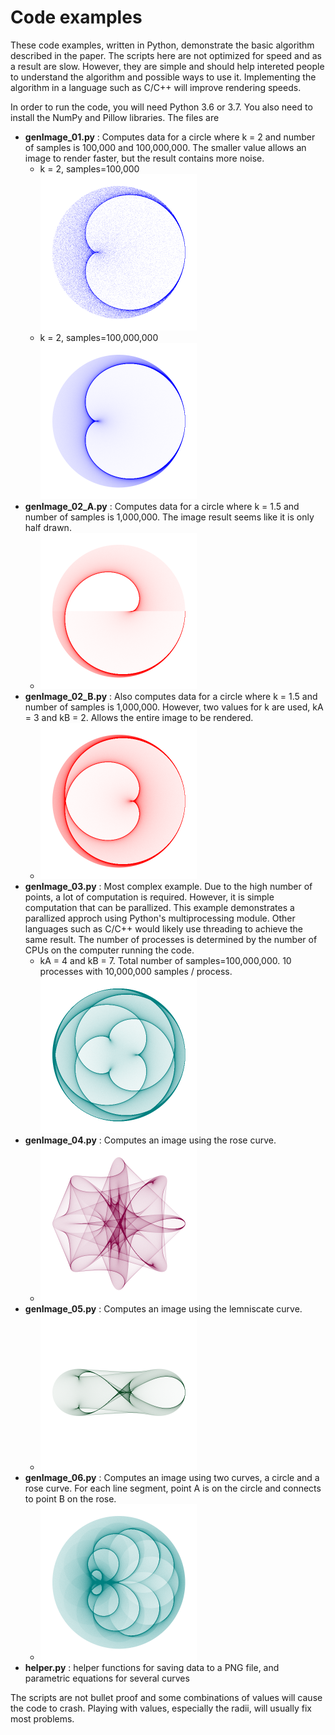 # Code examples

These code examples, written in Python,
demonstrate the basic algorithm described in the paper.
The scripts here are not optimized for speed and as a result are slow.
However, they are simple and should help intereted people to understand the algorithm
and possible ways to use it.
Implementing the algorithm in a language such as C/C++ will improve rendering speeds.

In order to run the code, you will need Python 3.6 or 3.7.  You also
need to install the NumPy and Pillow libraries. The files are

* **genImage_01.py** : Computes data for a circle where k = 2 and number of samples is 100,000 and 100,000,000.  The smaller value allows an image to render faster, but the result contains more noise.
  * k = 2, samples=100,000 <br><img src="image_100000_01.png" alt="sample" width="250" />
  * k = 2, samples=100,000,000 <br><img src="image_100000000_01.png" alt="sample" width="250" />
* **genImage_02_A.py** : Computes data for a circle where k = 1.5 and number of samples is 1,000,000. The image result seems like it is only half drawn.
  * <img src="image_02_A.png" alt="sample" width="250" />
* **genImage_02_B.py** : Also computes data for a circle where k = 1.5 and number of samples is 1,000,000. However, two values for k are used, kA = 3 and kB = 2.  Allows the entire image to be rendered.
  * <img src="image_02_B.png" alt="sample" width="250" />
* **genImage_03.py** : Most complex example.  Due to the high number of points, a lot of computation is required.  However, it is simple computation that can be parallized.  This example demonstrates a parallized approch using Python's multiprocessing module.  Other languages such as C/C++ would likely use threading to achieve the same result.  The number of processes is determined by the number of CPUs on the computer running the code.
  * kA = 4 and kB = 7. Total number of samples=100,000,000. 10 processes with 10,000,000 samples / process. <br><img src="image_03.png" alt="sample" width="250" />
* **genImage_04.py** : Computes an image using the rose curve.
  * <img src="image_04.png" alt="sample" width="250" />
* **genImage_05.py** : Computes an image using the lemniscate curve.
  * <img src="image_05.png" alt="sample" width="250" />
* **genImage_06.py** : Computes an image using two curves, a circle and a rose curve.  For each line segment, point A is on the circle and connects to point B on the rose.
  * <img src="image_06.png" alt="sample" width="250" />
* **helper.py** : helper functions for saving data to a PNG file, and parametric equations for several curves

The scripts are not bullet proof and some combinations of values will cause the code to crash.  Playing with values,
especially the radii, will usually fix most problems.
